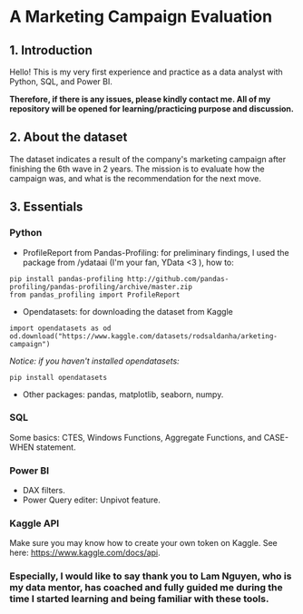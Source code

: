 # A Marketing Campaign Evaluation
## 1. Introduction
Hello! This is my very first experience and practice as a data analyst with Python, SQL, and Power BI.

**Therefore, if there is any issues, please kindly contact me. All of my repository will be opened for learning/practicing purpose and discussion.**

## 2. About the dataset
The dataset indicates a result of the company's marketing campaign after finishing the 6th wave in 2 years. The mission is to evaluate how the campaign was, and what is the recommendation for the next move.

## 3. Essentials
### Python
- ProfileReport from Pandas-Profiling: for preliminary findings, I used the package from /ydataai (I'm your fan, YData <3 ), how to:
```
pip install pandas-profiling http://github.com/pandas-profiling/pandas-profiling/archive/master.zip
from pandas_profiling import ProfileReport
```
- Opendatasets: for downloading the dataset from Kaggle
```
import opendatasets as od
od.download("https://www.kaggle.com/datasets/rodsaldanha/arketing-campaign")
```
*Notice: if you haven't installed opendatasets:*
```
pip install opendatasets
```
- Other packages: pandas, matplotlib, seaborn, numpy.
### SQL
Some basics: CTES, Windows Functions, Aggregate Functions, and CASE-WHEN statement.
### Power BI
- DAX filters.
- Power Query editer: Unpivot feature.
### Kaggle API
Make sure you may know how to create your own token on Kaggle. See here: https://www.kaggle.com/docs/api.

### Especially, I would like to say thank you to Lam Nguyen, who is my data mentor, has coached and fully guided me during the time I started learning and being familiar with these tools. ###  
